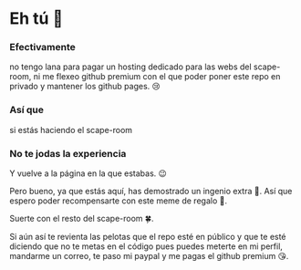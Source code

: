 # Eh tú 👀
### **Efectivamente**
no tengo lana para pagar un hosting dedicado para las webs del scape-room, ni me flexeo github premium con el que poder poner este repo en privado y mantener los github pages. 😢

### **Así que**
si estás haciendo el scape-room

### **No te jodas la experiencia**
Y vuelve a la página en la que estabas. 😉

Pero bueno, ya que estás aquí, has demostrado un ingenio extra 🧠. Así que espero poder recompensarte con este meme de regalo 🎁.

Suerte con el resto del scape-room 🍀.

Si aún así te revienta las pelotas que el repo esté en público y que te esté diciendo que no te metas en el código pues puedes meterte en mi perfil, mandarme un correo, te paso mi paypal y me pagas el github premium 😘.

